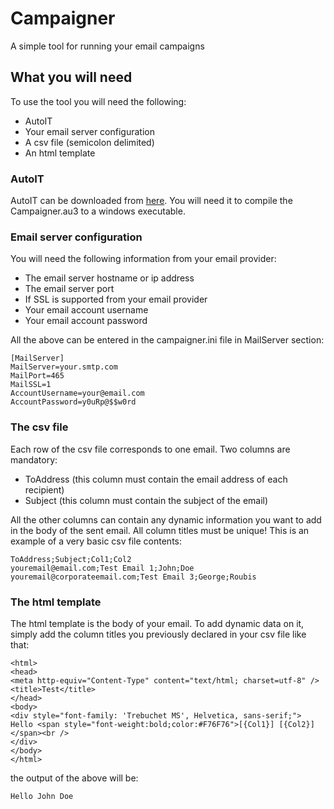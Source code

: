 # Campaigner
A simple tool for running your email campaigns

## What you will need
To use the tool you will need the following:
* AutoIT
* Your email server configuration
* A csv file (semicolon delimited)
* An html template

### AutoIT
AutoIT can be downloaded from [here](https://www.autoitscript.com/site/).
You will need it to compile the Campaigner.au3 to a windows executable.

### Email server configuration
You will need the following information from your email provider:
* The email server hostname or ip address
* The email server port
* If SSL is supported from your email provider
* Your email account username
* Your email account password

All the above can be entered in the campaigner.ini file in MailServer section:

```
[MailServer]
MailServer=your.smtp.com
MailPort=465
MailSSL=1
AccountUsername=your@email.com
AccountPassword=y0uRp@$$w0rd
```

### The csv file
Each row of the csv file corresponds to one email.
Two columns are mandatory:
* ToAddress (this column must contain the email address of each recipient)
* Subject (this column must contain the subject of the email)

All the other columns can contain any dynamic information you want to add in the body of the sent email.
All column titles must be unique!
This is an example of a very basic csv file contents:

```
ToAddress;Subject;Col1;Col2
youremail@email.com;Test Email 1;John;Doe
youremail@corporateemail.com;Test Email 3;George;Roubis
```

### The html template
The html template is the body of your email. To add dynamic data on it, simply add the column titles you previously declared in your csv file like that:

```
<html>
<head>
<meta http-equiv="Content-Type" content="text/html; charset=utf-8" />
<title>Test</title>
</head>
<body>
<div style="font-family: 'Trebuchet MS', Helvetica, sans-serif;">
Hello <span style="font-weight:bold;color:#F76F76">[{Col1}] [{Col2}]</span><br />
</div>
</body>
</html>
```

the output of the above will be:

```
Hello John Doe
```
